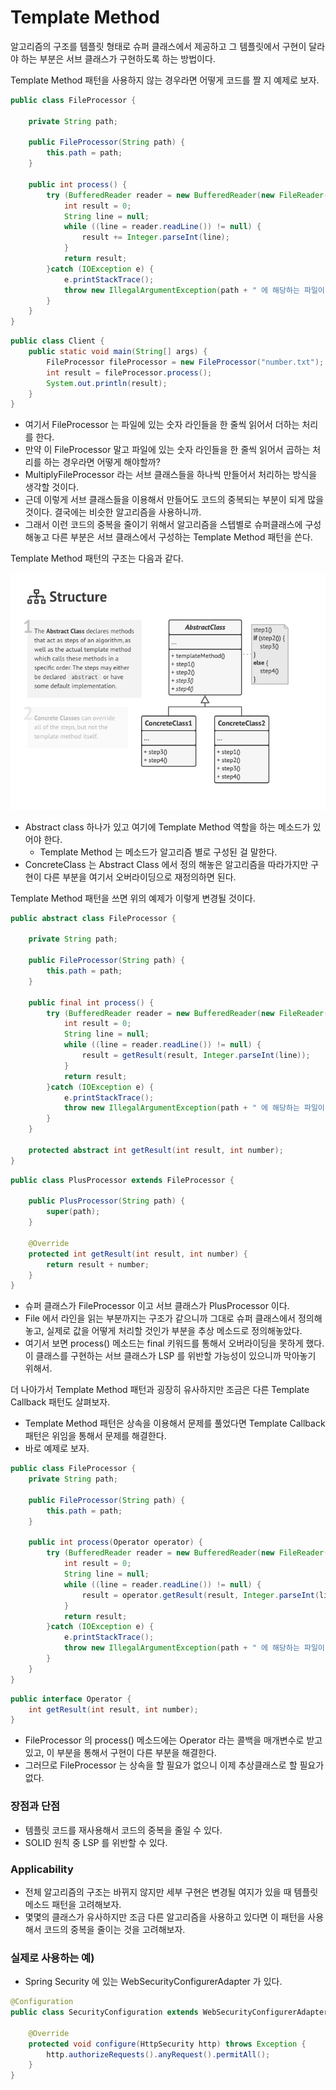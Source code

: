 # Template Method 

알고리즘의 구조를 템플릿 형태로 슈퍼 클래스에서 제공하고 그 템플릿에서 구현이 달라야 하는 부분은 서브 클래스가 구현하도록 하는 방법이다.

Template Method 패턴을 사용하지 않는 경우라면 어떻게 코드를 짤 지 예제로 보자.

```java
public class FileProcessor {

    private String path;

    public FileProcessor(String path) {
        this.path = path;
    }

    public int process() {
        try (BufferedReader reader = new BufferedReader(new FileReader(path))) {
            int result = 0;
            String line = null;
            while ((line = reader.readLine()) != null) {
                result += Integer.parseInt(line);
            }
            return result;
        }catch (IOException e) {
            e.printStackTrace();
            throw new IllegalArgumentException(path + " 에 해당하는 파일이 없습니다.");
        }
    }
}
```

```java
public class Client {
    public static void main(String[] args) {
        FileProcessor fileProcessor = new FileProcessor("number.txt");
        int result = fileProcessor.process();
        System.out.println(result);
    }
}
```

- 여기서 FileProcessor 는 파일에 있는 숫자 라인들을 한 줄씩 읽어서 더하는 처리를 한다.
- 만약 이 FileProcessor 말고 파일에 있는 숫자 라인들을 한 줄씩 읽어서 곱하는 처리를 하는 경우라면 어떻게 해야할까?
- MultiplyFileProcessor 라는 서브 클래스들을 하나씩 만들어서 처리하는 방식을 생각할 것이다.
- 근데 이렇게 서브 클래스들을 이용해서 만들어도 코드의 중복되는 부분이 되게 많을 것이다. 결국에는 비슷한 알고리즘을 사용하니까.
- 그래서 이런 코드의 중복을 줄이기 위해서 알고리즘을 스텝별로 슈퍼클래스에 구성해놓고 다른 부분은 서브 클래스에서 구성하는 Template Method 패턴을 쓴다.

Template Method 패턴의 구조는 다음과 같다.

![template method](./images/template_method.png)

- Abstract class 하나가 있고 여기에 Template Method 역할을 하는 메소드가 있어야 한다.
    - Template Method 는 메소드가 알고리즘 별로 구성된 걸 말한다.
- ConcreteClass 는 Abstract Class 에서 정의 해놓은 알고리즘을 따라가지만 구현이 다른 부분을 여기서 오버라이딩으로 재정의하면 된다.

Template Method 패턴을 쓰면 위의 예제가 이렇게 변경될 것이다.

```java
public abstract class FileProcessor {

    private String path;

    public FileProcessor(String path) {
        this.path = path;
    }

    public final int process() {
        try (BufferedReader reader = new BufferedReader(new FileReader(path))) {
            int result = 0;
            String line = null;
            while ((line = reader.readLine()) != null) {
                result = getResult(result, Integer.parseInt(line));
            }
            return result;
        }catch (IOException e) {
            e.printStackTrace();
            throw new IllegalArgumentException(path + " 에 해당하는 파일이 없습니다.");
        }
    }

    protected abstract int getResult(int result, int number);
}
```

```java
public class PlusProcessor extends FileProcessor {

    public PlusProcessor(String path) {
        super(path);
    }

    @Override
    protected int getResult(int result, int number) {
        return result + number;
    }
}
```

- 슈퍼 클래스가 FileProcessor 이고 서브 클래스가 PlusProcessor 이다.
- File 에서 라인을 읽는 부분까지는 구조가 같으니까 그대로 슈퍼 클래스에서 정의해놓고, 실제로 값을 어떻게 처리할 것인가 부분을 추상 메소드로 정의해놓았다.
- 여기서 보면 process() 메소드는 final 키워드를 통해서 오버라이딩을 못하게 했다. 이 클래스를 구현하는 서브 클래스가 LSP 를 위반할 가능성이 있으니까 막아놓기 위해서.

더 나아가서 Template Method 패턴과 굉장히 유사하지만 조금은 다른 Template Callback 패턴도 살펴보자.

- Template Method 패턴은 상속을 이용해서 문제를 풀었다면 Template Callback 패턴은 위임을 통해서 문제를 해결한다.
- 바로 예제로 보자.

```java
public class FileProcessor {
    private String path;

    public FileProcessor(String path) {
        this.path = path;
    }

    public int process(Operator operator) {
        try (BufferedReader reader = new BufferedReader(new FileReader(path))) {
            int result = 0;
            String line = null;
            while ((line = reader.readLine()) != null) {
                result = operator.getResult(result, Integer.parseInt(line));
            }
            return result;
        }catch (IOException e) {
            e.printStackTrace();
            throw new IllegalArgumentException(path + " 에 해당하는 파일이 없습니다.");
        }
    }
}
```

```java
public interface Operator {
    int getResult(int result, int number);
}
```

- FileProcessor 의 process() 메소드에는 Operator 라는 콜백을 매개변수로 받고있고, 이 부분을 통해서 구현이 다른 부분을 해결한다.
- 그러므로  FileProcessor 는 상속을 할 필요가 없으니 이제 추상클래스로 할 필요가 없다.

### 장점과 단점

- 템플릿 코드를 재사용해서 코드의 중복을 줄일 수 있다.
- SOLID 원칙 중 LSP 를 위반할 수 있다.

### Applicability

- 전체 알고리즘의 구조는 바뀌지 않지만 세부 구현은 변경될 여지가 있을 때 템플릿 메소드 패턴을 고려해보자.
- 몇몇의 클래스가 유사하지만 조금 다른 알고리즘을 사용하고 있다면 이 패턴을 사용해서 코드의 중복을 줄이는 것을 고려해보자.

### 실제로 사용하는 예)

- Spring Security 에 있는 WebSecurityConfigurerAdapter 가 있다.

```java
@Configuration
public class SecurityConfiguration extends WebSecurityConfigurerAdapter {

	@Override
	protected void configure(HttpSecurity http) throws Exception {
		http.authorizeRequests().anyRequest().permitAll(); 
	}
}
```